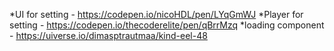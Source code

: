 *UI for setting - https://codepen.io/nicoHDL/pen/LYqGmWJ
*Player for setting - https://codepen.io/thecoderelite/pen/qBrrMzq
*loading component - https://uiverse.io/dimasptrautmaa/kind-eel-48
